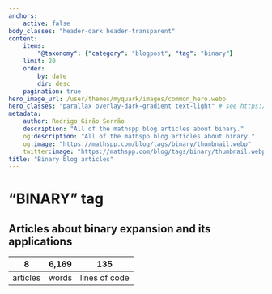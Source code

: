```yaml
---
anchors:
    active: false
body_classes: "header-dark header-transparent"
content:
    items:
        "@taxonomy": {"category": "blogpost", "tag": "binary"}
    limit: 20
    order:
        by: date
        dir: desc
    pagination: true
hero_image_url: /user/themes/myquark/images/common_hero.webp
hero_classes: "parallax overlay-dark-gradient text-light" # see https://demo.getgrav.org/blog-skeleton/blog/hero-classes
metadata:
    author: Rodrigo Girão Serrão
    description: "All of the mathspp blog articles about binary."
    og:description: "All of the mathspp blog articles about binary."
    og:image: "https://mathspp.com/blog/tags/binary/thumbnail.webp"
    twitter:image: "https://mathspp.com/blog/tags/binary/thumbnail.webp"
title: "Binary blog articles"
---
```


# “BINARY” tag


## Articles about binary expansion and its applications



<table class="stats-table">
    <thead>
        <tr>
            <th style="text-align: center;">8</th>
            <th style="text-align: center;">6,169</th>
            <th style="text-align: center;">135</th>
        </tr>
    </thead>
    <tbody>
        <tr>
            <td style="text-align: center;">articles</td>
            <td style="text-align: center;">words</td>
            <td style="text-align: center;">lines of code</td>
        </tr>
    </tbody>
</table>